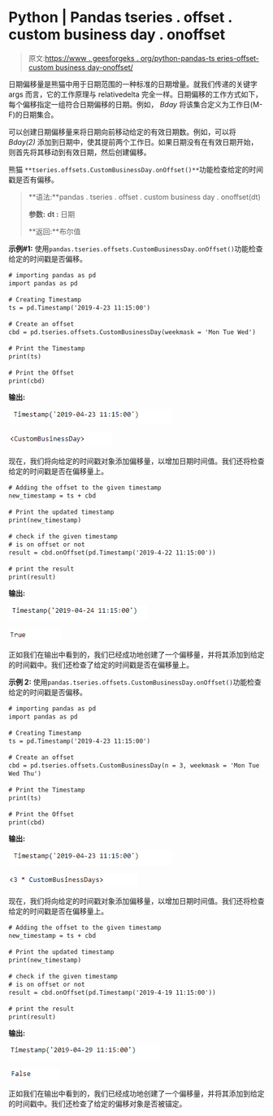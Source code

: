 # Python | Pandas tseries . offset . custom business day . onoffset

> 原文:[https://www . geesforgeks . org/python-pandas-ts eries-offset-custom business day-onoffset/](https://www.geeksforgeeks.org/python-pandas-tseries-offsets-custombusinessday-onoffset/)

日期偏移量是熊猫中用于日期范围的一种标准的日期增量。就我们传递的关键字 args 而言，它的工作原理与 relativedelta 完全一样。日期偏移的工作方式如下，每个偏移指定一组符合日期偏移的日期。例如， *Bday* 将该集合定义为工作日(M-F)的日期集合。

可以创建日期偏移量来将日期向前移动给定的有效日期数。例如，可以将 *Bday(2)* 添加到日期中，使其提前两个工作日。如果日期没有在有效日期开始，则首先将其移动到有效日期，然后创建偏移。

熊猫 `**tseries.offsets.CustomBusinessDay.onOffset()**`功能检查给定的时间戳是否有偏移。

> **语法:**pandas . tseries . offset . custom business day . onoffset(dt)
> 
> **参数:**
> **dt :** 日期
> 
> **返回:**布尔值

**示例#1:** 使用`pandas.tseries.offsets.CustomBusinessDay.onOffset()`功能检查给定的时间戳是否偏移。

```
# importing pandas as pd
import pandas as pd

# Creating Timestamp
ts = pd.Timestamp('2019-4-23 11:15:00')

# Create an offset
cbd = pd.tseries.offsets.CustomBusinessDay(weekmask = 'Mon Tue Wed')

# Print the Timestamp
print(ts)

# Print the Offset
print(cbd)
```

**输出:**

![](img/e0dfb84ec590773846b3cb253771ae92.png)

![](img/e4d25fefe80b4e002628a48cfe74d635.png)

现在，我们将向给定的时间戳对象添加偏移量，以增加日期时间值。我们还将检查给定的时间戳是否在偏移量上。

```
# Adding the offset to the given timestamp
new_timestamp = ts + cbd

# Print the updated timestamp
print(new_timestamp)

# check if the given timestamp
# is on offset or not
result = cbd.onOffset(pd.Timestamp('2019-4-22 11:15:00'))

# print the result
print(result)
```

**输出:**

![](img/678b87bf35f5af7eef3a4778610a7ac4.png)

![](img/eec6de4fc796049a5aa908b41565a5b7.png)

正如我们在输出中看到的，我们已经成功地创建了一个偏移量，并将其添加到给定的时间戳中。我们还检查了给定的时间戳是否在偏移量上。

**示例 2:** 使用`pandas.tseries.offsets.CustomBusinessDay.onOffset()`功能检查给定的时间戳是否偏移。

```
# importing pandas as pd
import pandas as pd

# Creating Timestamp
ts = pd.Timestamp('2019-4-23 11:15:00')

# Create an offset
cbd = pd.tseries.offsets.CustomBusinessDay(n = 3, weekmask = 'Mon Tue Wed Thu')

# Print the Timestamp
print(ts)

# Print the Offset
print(cbd)
```

**输出:**

![](img/e0dfb84ec590773846b3cb253771ae92.png)

![](img/16f0fd2f37fad9429a47343fb3b578d0.png)

现在，我们将向给定的时间戳对象添加偏移量，以增加日期时间值。我们还将检查给定的时间戳是否在偏移量上。

```
# Adding the offset to the given timestamp
new_timestamp = ts + cbd

# Print the updated timestamp
print(new_timestamp)

# check if the given timestamp
# is on offset or not
result = cbd.onOffset(pd.Timestamp('2019-4-19 11:15:00'))

# print the result
print(result)
```

**输出:**

![](img/1ad8a9e1b9ad28012d5010124bc691b4.png)

![](img/c3435292e565e3e83d3756addbe17802.png)

正如我们在输出中看到的，我们已经成功地创建了一个偏移量，并将其添加到给定的时间戳中。我们还检查了给定的偏移对象是否被锚定。